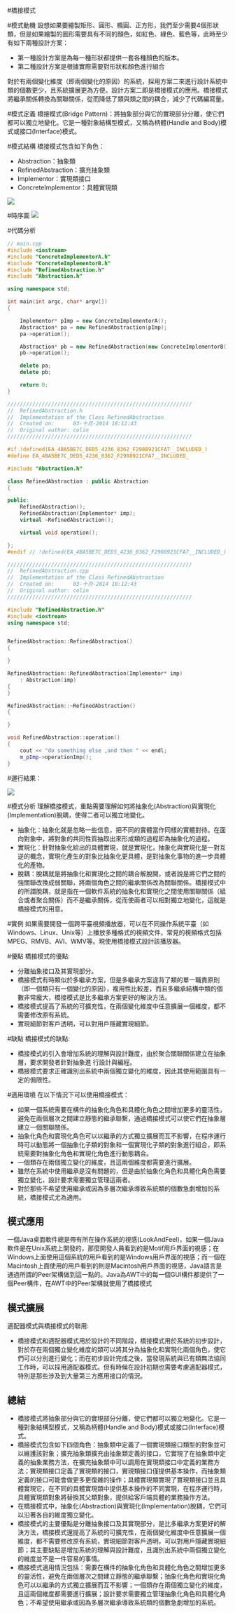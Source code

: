 #橋接模式

#模式動機
設想如果要繪製矩形、圓形、橢圓、正方形，我們至少需要4個形狀類，但是如果繪製的圖形需要具有不同的顏色，如紅色、綠色、藍色等，此時至少有如下兩種設計方案：

- 第一種設計方案是為每一種形狀都提供一套各種顏色的版本。
- 第二種設計方案是根據實際需要對形狀和顏色進行組合

對於有兩個變化維度（即兩個變化的原因）的系統，採用方案二來進行設計系統中類的個數更少，且系統擴展更為方便。設計方案二即是橋接模式的應用。橋接模式將繼承關係轉換為關聯關係，從而降低了類與類之間的耦合，減少了代碼編寫量。


#模式定義
橋接模式(Bridge Pattern)：將抽象部分與它的實現部分分離，使它們都可以獨立地變化。它是一種對象結構型模式，又稱為柄體(Handle and Body)模式或接口(Interface)模式。


#模式結構
橋接模式包含如下角色：

- Abstraction：抽象類
- RefinedAbstraction：擴充抽象類
- Implementor：實現類接口
- ConcreteImplementor：具體實現類


![](../_static/Bridge.jpg)


#時序圖
![](../_static/seq_Bridge.jpg)

#代碼分析
```cpp
// main.cpp
#include <iostream>
#include "ConcreteImplementorA.h"
#include "ConcreteImplementorB.h"
#include "RefinedAbstraction.h"
#include "Abstraction.h"

using namespace std;

int main(int argc, char* argv[])
{

    Implementor* pImp = new ConcreteImplementorA();
    Abstraction* pa = new RefinedAbstraction(pImp);
    pa->operation();

    Abstraction* pb = new RefinedAbstraction(new ConcreteImplementorB());
    pb->operation();

    delete pa;
    delete pb;

    return 0;
}
```

```cpp
///////////////////////////////////////////////////////////
//  RefinedAbstraction.h
//  Implementation of the Class RefinedAbstraction
//  Created on:      03-十月-2014 18:12:43
//  Original author: colin
///////////////////////////////////////////////////////////

#if !defined(EA_4BA5BE7C_DED5_4236_8362_F2988921CFA7__INCLUDED_)
#define EA_4BA5BE7C_DED5_4236_8362_F2988921CFA7__INCLUDED_

#include "Abstraction.h"

class RefinedAbstraction : public Abstraction
{

public:
    RefinedAbstraction();
    RefinedAbstraction(Implementor* imp);
    virtual ~RefinedAbstraction();

    virtual void operation();

};
#endif // !defined(EA_4BA5BE7C_DED5_4236_8362_F2988921CFA7__INCLUDED_)
```

```cpp
///////////////////////////////////////////////////////////
//  RefinedAbstraction.cpp
//  Implementation of the Class RefinedAbstraction
//  Created on:      03-十月-2014 18:12:43
//  Original author: colin
///////////////////////////////////////////////////////////

#include "RefinedAbstraction.h"
#include <iostream>
using namespace std;


RefinedAbstraction::RefinedAbstraction()
{

}

RefinedAbstraction::RefinedAbstraction(Implementor* imp)
    : Abstraction(imp)
{
}

RefinedAbstraction::~RefinedAbstraction()
{

}

void RefinedAbstraction::operation()
{
    cout << "do something else ,and then " << endl;
    m_pImp->operationImp();
}
```

#運行結果：

![](../_static/Bridge_run.jpg)


#模式分析
理解橋接模式，重點需要理解如何將抽象化(Abstraction)與實現化(Implementation)脫耦，使得二者可以獨立地變化。

- 抽象化：抽象化就是忽略一些信息，把不同的實體當作同樣的實體對待。在面向對象中，將對象的共同性質抽取出來形成類的過程即為抽象化的過程。
- 實現化：針對抽象化給出的具體實現，就是實現化，抽象化與實現化是一對互逆的概念，實現化產生的對象比抽象化更具體，是對抽象化事物的進一步具體化的產物。
- 脫耦：脫耦就是將抽象化和實現化之間的耦合解脫開，或者說是將它們之間的強關聯改換成弱關聯，將兩個角色之間的繼承關係改為關聯關係。橋接模式中的所謂脫耦，就是指在一個軟件系統的抽象化和實現化之間使用關聯關係（組合或者聚合關係）而不是繼承關係，從而使兩者可以相對獨立地變化，這就是橋接模式的用意。


#實例
如果需要開發一個跨平臺視頻播放器，可以在不同操作系統平臺（如Windows、Linux、Unix等）上播放多種格式的視頻文件，常見的視頻格式包括MPEG、RMVB、AVI、WMV等。現使用橋接模式設計該播放器。


#優點
橋接模式的優點:

- 分離抽象接口及其實現部分。
- 橋接模式有時類似於多繼承方案，但是多繼承方案違背了類的單一職責原則（即一個類只有一個變化的原因），複用性比較差，而且多繼承結構中類的個數非常龐大，橋接模式是比多繼承方案更好的解決方法。
- 橋接模式提高了系統的可擴充性，在兩個變化維度中任意擴展一個維度，都不需要修改原有系統。
- 實現細節對客戶透明，可以對用戶隱藏實現細節。


#缺點
橋接模式的缺點:

- 橋接模式的引入會增加系統的理解與設計難度，由於聚合關聯關係建立在抽象層，要求開發者針對抽象進
行設計與編程。
- 橋接模式要求正確識別出系統中兩個獨立變化的維度，因此其使用範圍具有一定的侷限性。


#適用環境
在以下情況下可以使用橋接模式：

- 如果一個系統需要在構件的抽象化角色和具體化角色之間增加更多的靈活性，避免在兩個層次之間建立靜態的繼承聯繫，通過橋接模式可以使它們在抽象層建立一個關聯關係。
- 抽象化角色和實現化角色可以以繼承的方式獨立擴展而互不影響，在程序運行時可以動態將一個抽象化子類的對象和一個實現化子類的對象進行組合，即系統需要對抽象化角色和實現化角色進行動態耦合。
- 一個類存在兩個獨立變化的維度，且這兩個維度都需要進行擴展。
- 雖然在系統中使用繼承是沒有問題的，但是由於抽象化角色和具體化角色需要獨立變化，設計要求需要獨立管理這兩者。
- 對於那些不希望使用繼承或因為多層次繼承導致系統類的個數急劇增加的系統，橋接模式尤為適用。


模式應用
--------------------
一個Java桌面軟件總是帶有所在操作系統的視感(LookAndFeel)，如果一個Java軟件是在Unix系統上開發的，那麼開發人員看到的是Motif用戶界面的視感；在Windows上面使用這個系統的用戶看到的是Windows用戶界面的視感；而一個在Macintosh上面使用的用戶看到的則是Macintosh用戶界面的視感，Java語言是通過所謂的Peer架構做到這一點的。Java為AWT中的每一個GUI構件都提供了一個Peer構件，在AWT中的Peer架構就使用了橋接模式


模式擴展
--------------------
適配器模式與橋接模式的聯用:

- 橋接模式和適配器模式用於設計的不同階段，橋接模式用於系統的初步設計，對於存在兩個獨立變化維度的類可以將其分為抽象化和實現化兩個角色，使它們可以分別進行變化；而在初步設計完成之後，當發現系統與已有類無法協同工作時，可以採用適配器模式。但有時候在設計初期也需要考慮適配器模式，特別是那些涉及到大量第三方應用接口的情況。


總結
--------------------
- 橋接模式將抽象部分與它的實現部分分離，使它們都可以獨立地變化。它是一種對象結構型模式，又稱為柄體(Handle and Body)模式或接口(Interface)模式。
- 橋接模式包含如下四個角色：抽象類中定義了一個實現類接口類型的對象並可以維護該對象；擴充抽象類擴充由抽象類定義的接口，它實現了在抽象類中定義的抽象業務方法，在擴充抽象類中可以調用在實現類接口中定義的業務方法；實現類接口定義了實現類的接口，實現類接口僅提供基本操作，而抽象類定義的接口可能會做更多更復雜的操作；具體實現類實現了實現類接口並且具體實現它，在不同的具體實現類中提供基本操作的不同實現，在程序運行時，具體實現類對象將替換其父類對象，提供給客戶端具體的業務操作方法。
- 在橋接模式中，抽象化(Abstraction)與實現化(Implementation)脫耦，它們可以沿著各自的維度獨立變化。
- 橋接模式的主要優點是分離抽象接口及其實現部分，是比多繼承方案更好的解決方法，橋接模式還提高了系統的可擴充性，在兩個變化維度中任意擴展一個維度，都不需要修改原有系統，實現細節對客戶透明，可以對用戶隱藏實現細節；其主要缺點是增加系統的理解與設計難度，且識別出系統中兩個獨立變化的維度並不是一件容易的事情。
- 橋接模式適用情況包括：需要在構件的抽象化角色和具體化角色之間增加更多的靈活性，避免在兩個層次之間建立靜態的繼承聯繫；抽象化角色和實現化角色可以以繼承的方式獨立擴展而互不影響；一個類存在兩個獨立變化的維度，且這兩個維度都需要進行擴展；設計要求需要獨立管理抽象化角色和具體化角色；不希望使用繼承或因為多層次繼承導致系統類的個數急劇增加的系統。

